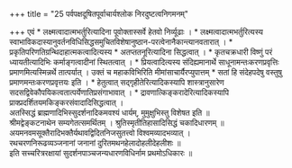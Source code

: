 +++
title = "25 पर्वपक्षदूषितपूर्वाचार्यश्लोक निरदुष्टत्वनिगमनम्"

+++
एवं * लक्ष्मत्वादात्मभर्तुरित्यादिना पूवोक्तास्सर्वे हेतवो निर्व्यूढाः । * लक्ष्मत्वादात्मभर्तुरित्यस्य स्वाभाविकदास्यानुवर्तनविधिसिद्धसमुचितविशेषानुष्ठान-परत्वेनानैकान्त्यानवतारात् । * प्रकृतिपरिणतिग्रन्थिदाहात्मकत्वादित्यस्य * अतप्ततनूरित्यादिना सिद्धत्वात् । * कृतचक्रधारी विष्णुं परं ध्यायतीत्यादिभिः कर्माङ्गत्वादीनां स्थितत्वात् । * प्रियत्वादित्यस्य संदिह्यमानार्थे साधूनामन्तःकरणप्रवृत्तिः प्रमाणमित्यस्मिन्नर्थे तात्पर्यात् । उक्तं च महाकविभिरिति मीमांसाचार्यैरप्युपात्तम् * सतां हि संदेहपदेषु वस्तुषु प्रमाणमन्तःकरणप्रवृत्तयः इति । * हेतुत्वात् सद्गृहीतेरित्यादिकस्यापि शास्त्रानुसारेण सदसद्विवेकौपयिकत्वतात्पर्येणातिप्रसंगाभावात् । * द्रावणात्किङ्करादेरित्यादिकस्यापि प्राक्प्रदर्शितयमकिङ्करसंवादादिसिद्धत्वात् ।  
अतस्सिद्धं ब्राह्मणादिभिस्सुदर्शनादिकमवश्यं धार्यम्, मुमुक्षुभिस्तु विशेषत इति ॥  
श्रीमद्वेङ्कटनाथेन सम्यगेतत्समर्थितम् । श्रुतिस्मृतीतिहासादिसिद्धं चकादिधारणम् ॥  
अयमनवमसूक्तैरादिभक्तैर्यथावद्विदितनिजसुतत्त्वो विश्वमव्यादभव्यात् ।  
रथचरणनिरूढव्यञ्जनानां जनानां दुरितमथनहेलादोहलीदेहलीशः ॥  
इति सच्चरित्ररक्षायां सुदर्शनपाञ्चजन्यधारणविधिर्नाम प्रथमोऽधिकारः ॥